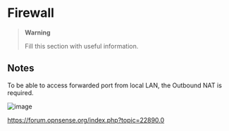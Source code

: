 # Firewall

> **Warning**
>
> Fill this section with useful information. 

## Notes

To be able to access forwarded port from local LAN, the Outbound NAT is required.

![image](https://user-images.githubusercontent.com/6637762/198849585-bb027242-f453-4159-b754-a7f7c0b4ab22.png)

https://forum.opnsense.org/index.php?topic=22890.0

